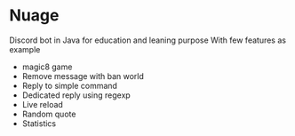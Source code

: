 # Nuage
Discord bot in Java for education and leaning purpose
With few features as example
- magic8 game
- Remove message with ban world
- Reply to simple command
- Dedicated reply using regexp
- Live reload
- Random quote
- Statistics
